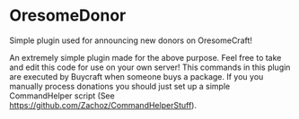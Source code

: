 OresomeDonor
============

Simple plugin used for announcing new donors on OresomeCraft!

An extremely simple plugin made for the above purpose. Feel free to take and edit this code for use on your own server!
This commands in this plugin are executed by Buycraft when someone buys a package. If you you manually process donations you should just set up a simple CommandHelper script (See https://github.com/Zachoz/CommandHelperStuff).
